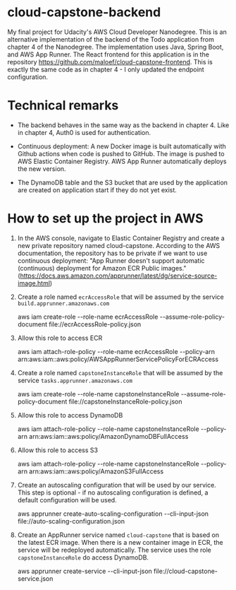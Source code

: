 # cloud-capstone-backend
My final project for Udacity's AWS Cloud Developer Nanodegree. This is an alternative implementation of the backend of the Todo application from chapter 4 of the Nanodegree. The implementation uses Java, Spring Boot, and AWS App Runner. The React frontend for this application is in the repository https://github.com/maloef/cloud-capstone-frontend. This is exactly the same code as in chapter 4 - I only updated the endpoint configuration.

# Technical remarks
* The backend behaves in the same way as the backend in chapter 4. Like in chapter 4, Auth0 is used for authentication.

* Continuous deployment: A new Docker image is built automatically with Github actions when code is pushed to GitHub. The image is pushed to AWS Elastic Container Registry. AWS App Runner automatically deploys the new version.

* The DynamoDB table and the S3 bucket that are used by the application are created on application start if they do not yet exist.

# How to set up the project in AWS
1. In the AWS console, navigate to Elastic Container Registry and create a new private repository named cloud-capstone. According to the AWS documentation, the repository has to be private if we want to use continuous deployment:
   "App Runner doesn't support automatic (continuous) deployment for Amazon ECR Public images." (https://docs.aws.amazon.com/apprunner/latest/dg/service-source-image.html)

2. Create a role named `ecrAccessRole` that will be assumed by the service `build.apprunner.amazonaws.com`


    aws iam create-role --role-name ecrAccessRole --assume-role-policy-document file://ecrAccessRole-policy.json


3. Allow this role to access ECR


    aws iam attach-role-policy --role-name ecrAccessRole --policy-arn arn:aws:iam::aws:policy/AWSAppRunnerServicePolicyForECRAccess

4. Create a role named `capstoneInstanceRole` that will be assumed by the service `tasks.apprunner.amazonaws.com`


    aws iam create-role --role-name capstoneInstanceRole --assume-role-policy-document file://capstoneInstanceRole-policy.json

5. Allow this role to access DynamoDB


    aws iam attach-role-policy --role-name capstoneInstanceRole --policy-arn arn:aws:iam::aws:policy/AmazonDynamoDBFullAccess

5. Allow this role to access S3


    aws iam attach-role-policy --role-name capstoneInstanceRole --policy-arn arn:aws:iam::aws:policy/AmazonS3FullAccess

6. Create an autoscaling configuration that will be used by our service. This step is optional - if no autoscaling configuration is defined, a default configuration will be used.


    aws apprunner create-auto-scaling-configuration --cli-input-json file://auto-scaling-configuration.json

7. Create an AppRunner service named `cloud-capstone` that is based on the latest ECR image. When there is a new container image in ECR, the service will be redeployed automatically. The service uses the role `capstoneInstanceRole` do access DynamoDB.


    aws apprunner create-service --cli-input-json file://cloud-capstone-service.json
